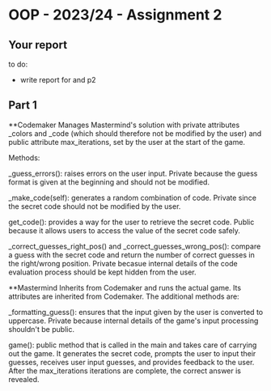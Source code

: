 # OOP - 2023/24 - Assignment 2


## Your report
to do:
- write report for and p2


## Part 1

**Codemaker
Manages Mastermind's solution with private attributes _colors and _code (which should therefore not be modified by the user) and public attribute max_iterations, set by the user at the start of the game.

Methods:

_guess_errors(): raises errors on the user input. Private because the guess format is given at the beginning and should not be modified.

_make_code(self): generates a random combination of code. Private since the secret code should not be modified by the user.

get_code(): provides a way for the user to retrieve the secret code. Public because it allows users to access the value of the secret code safely.

_correct_guesses_right_pos() and _correct_guesses_wrong_pos(): compare a guess with the secret code and return the number of correct guesses in the right/wrong position. Private becasue internal details of the code evaluation process should be kept hidden from the user.

**Mastermind
Inherits from Codemaker and runs the actual game. Its attributes are inherited from Codemaker.
The additional methods are:

_formatting_guess(): ensures that the input given by the user is converted to uppercase. Private because internal details of the game's input processing shouldn't be public.

game(): public method that is called in the main and takes care of carrying out the game. It generates the secret code, prompts the user to input their guesses, receives user input guesses, and provides feedback to the user. After the max_iterations iterations are complete, the correct answer is revealed.
